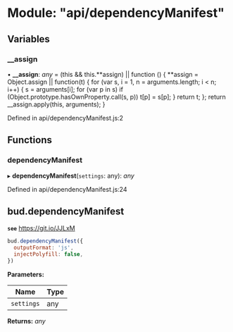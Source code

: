 # Module: "api/dependencyManifest"

## Variables

### \_\_assign

• **\_\_assign**: _any_ = (this && this.**assign) || function () {
**assign = Object.assign || function(t) {
for (var s, i = 1, n = arguments.length; i < n; i++) {
s = arguments[i];
for (var p in s) if (Object.prototype.hasOwnProperty.call(s, p))
t[p] = s[p];
}
return t;
};
return \_\_assign.apply(this, arguments);
}

Defined in api/dependencyManifest.js:2

## Functions

### dependencyManifest

▸ **dependencyManifest**(`settings`: any): _any_

Defined in api/dependencyManifest.js:24

## bud.dependencyManifest

**`see`** https://git.io/JJLxM

```js
bud.dependencyManifest({
  outputFormat: 'js',
  injectPolyfill: false,
})
```

**Parameters:**

| Name       | Type |
| ---------- | ---- |
| `settings` | any  |

**Returns:** _any_
